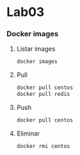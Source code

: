 # Lab03

### Docker images


1. Listar images
    ```bash
    docker images
    ```    

1. Pull
    ```bash
    docker pull centos
    docker pull redis
    
    ``` 

1. Push
    ```bash
    docker pull centos
    ``` 
    
1. Eliminar
    ```bash
    docker rmi centos
    ``` 
    